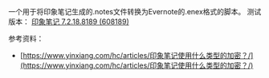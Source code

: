 一个用于将印象笔记生成的.notes文件转换为Evernote的.enex格式的脚本。
测试版本：
[印象笔记 7.2.18.8189 (608189)](http://cdn-dl.yinxiang.com/YXWin6/public/Evernote_7.2.18.8189.exe)

参考资料：
* [https://www.yinxiang.com/hc/articles/印象笔记使用什么类型的加密？/](https://www.yinxiang.com/hc/articles/印象笔记使用什么类型的加密？/)